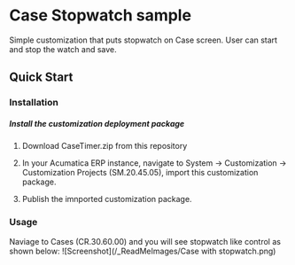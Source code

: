 # Case Stopwatch sample
Simple customization that puts stopwatch on Case screen. User can start and stop the watch and save.

Quick Start
-----------

### Installation

##### Install the customization deployment package

1. Download CaseTimer.zip from this repository

2. In your Acumatica ERP instance, navigate to System -> Customization -> Customization Projects (SM.20.45.05), import this customization package.

3. Publish the imnported customization package.

### Usage

Naviage to Cases (CR.30.60.00) and you will see stopwatch like control as shown below:
![Screenshot](/_ReadMeImages/Case with stopwatch.png)


